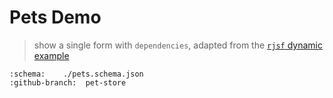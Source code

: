 # Pets Demo

> show a single form with `dependencies`, adapted from the [`rjsf` dynamic
> example][rjsf-dynamic]

[rjsf-dynamic]:
  https://rjsf-team.github.io/react-jsonschema-form/docs/json-schema/dependencies#dynamic

```{github-pr}
:schema:    ./pets.schema.json
:github-branch:  pet-store
```
